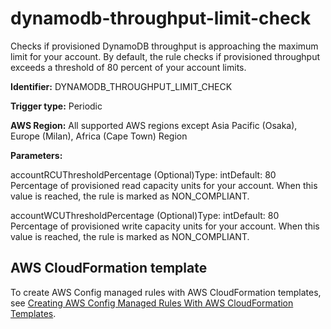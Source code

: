 # dynamodb\-throughput\-limit\-check<a name="dynamodb-throughput-limit-check"></a>

Checks if provisioned DynamoDB throughput is approaching the maximum limit for your account\. By default, the rule checks if provisioned throughput exceeds a threshold of 80 percent of your account limits\.

**Identifier:** DYNAMODB\_THROUGHPUT\_LIMIT\_CHECK

**Trigger type:** Periodic

**AWS Region:** All supported AWS regions except Asia Pacific \(Osaka\), Europe \(Milan\), Africa \(Cape Town\) Region

**Parameters:**

accountRCUThresholdPercentage \(Optional\)Type: intDefault: 80  
Percentage of provisioned read capacity units for your account\. When this value is reached, the rule is marked as NON\_COMPLIANT\.

accountWCUThresholdPercentage \(Optional\)Type: intDefault: 80  
Percentage of provisioned write capacity units for your account\. When this value is reached, the rule is marked as NON\_COMPLIANT\.

## AWS CloudFormation template<a name="w29aac11c33c17b7d121c15"></a>

To create AWS Config managed rules with AWS CloudFormation templates, see [Creating AWS Config Managed Rules With AWS CloudFormation Templates](aws-config-managed-rules-cloudformation-templates.md)\.
